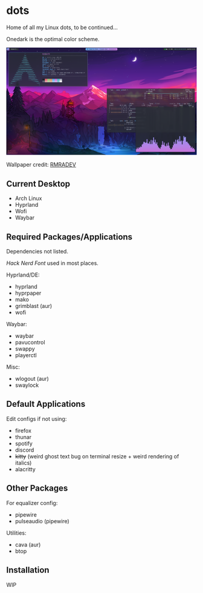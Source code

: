 # dots

Home of all my Linux dots, to be continued...

Onedark is the optimal color scheme.

![riced desktop](/rice.png?raw=true)

Wallpaper credit: [RMRADEV](https://www.deviantart.com/rmradev)

## Current Desktop

- Arch Linux
- Hyprland
- Wofi
- Waybar

## Required Packages/Applications

Dependencies not listed.

*Hack Nerd Font* used in most places.

Hyprland/DE:
- hyprland
- hyprpaper
- mako
- grimblast (aur)
- wofi

Waybar:
- waybar
- pavucontrol
- swappy
- playerctl

Misc:
- wlogout (aur)
- swaylock

## Default Applications

Edit configs if not using:

- firefox
- thunar
- spotify
- discord
- ~~kitty~~ (weird ghost text bug on terminal resize + weird rendering of italics)
- alacritty

## Other Packages

For equalizer config:
- pipewire
- pulseaudio (pipewire)

Utilities:
- cava (aur)
- btop

## Installation

WIP
